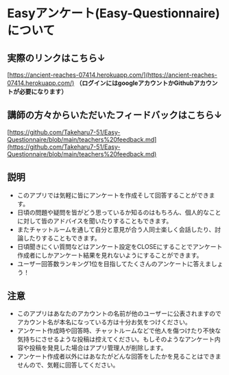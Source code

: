 # Easyアンケート(Easy-Questionnaire)について

## 実際のリンクはこちら↓
[https://ancient-reaches-07414.herokuapp.com/](https://ancient-reaches-07414.herokuapp.com/)
**（ログインにはgoogleアカウントかGithubアカウントが必要になります）**

## 講師の方々からいただいたフィードバックはこちら↓
[https://github.com/Takeharu7-51/Easy-Questionnaire/blob/main/teachers%20feedback.md](https://github.com/Takeharu7-51/Easy-Questionnaire/blob/main/teachers%20feedback.md)

## 説明
* このアプリでは気軽に皆にアンケートを作成そして回答することができます。
* 日頃の問題や疑問を皆がどう思っているか知るのはもちろん、個人的なことに対して皆のアドバイスを聞いたりすることもできます。
* またチャットルームを通して自分と意見が合う人同士楽しく会話したり、討論したりすることもできます。
* 日頃聞きにくい質問などはアンケート設定をCLOSEにすることでアンケート作成者にしかアンケート結果を見れないようにすることができます。
* ユーザー回答数ランキング1位を目指してたくさんのアンケートに答えましょう！

## 注意
* このアプリはあなたのアカウントの名前が他のユーザーに公表されますのでアカウント名が本名になっている方は十分お気をつけください。
* アンケート作成時や回答時、チャットルームなどで他人を傷つけたり不快な気持ちにさせるような投稿は控えてください。もしそのようなアンケート内容や投稿を発見した場合はアプリ管理人が削除します。
* アンケート作成者以外にはあなたがどんな回答をしたかを見ることはできませんので、気軽に回答してください。
